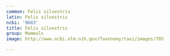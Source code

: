 ```yaml
---
common: Felis silvestris
latin: Felis silvestris
ncbi: '9683'
title: Felis silvestris
group: Mammals
image: http://www.ncbi.nlm.nih.gov/Taxonomy/taxi/images/705

---
```

